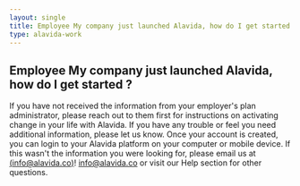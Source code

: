 ```yaml
---
layout: single
title: Employee My company just launched Alavida, how do I get started ?
type: alavida-work
---
```

## Employee My company just launched Alavida, how do I get started ?

If you have not received the information from your employer's plan administrator, please reach out to them first for instructions on activating change in your life with Alavida. If you have any trouble or feel you need additional information, please let us know. Once your account is created, you can login to your Alavida platform on your computer or mobile device. If this wasn't the information you were looking for, please email us at [(info@alavida.co)](mailtoo:info@alavida.co)! info@alavida.co or visit our Help section for other questions. 